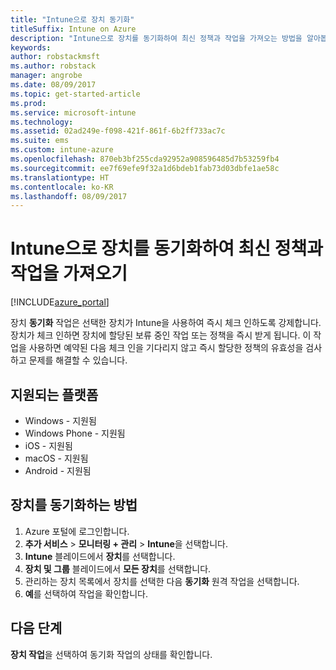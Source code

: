 ```yaml
---
title: "Intune으로 장치 동기화"
titleSuffix: Intune on Azure
description: "Intune으로 장치를 동기화하여 최신 정책과 작업을 가져오는 방법을 알아봅니다.”"
keywords: 
author: robstackmsft
ms.author: robstack
manager: angrobe
ms.date: 08/09/2017
ms.topic: get-started-article
ms.prod: 
ms.service: microsoft-intune
ms.technology: 
ms.assetid: 02ad249e-f098-421f-861f-6b2ff733ac7c
ms.suite: ems
ms.custom: intune-azure
ms.openlocfilehash: 870eb3bf255cda92952a908596485d7b53259fb4
ms.sourcegitcommit: ee7f69efe9f32a1d6bdeb1fab73d03dbfe1ae58c
ms.translationtype: HT
ms.contentlocale: ko-KR
ms.lasthandoff: 08/09/2017
---
```

# <a name="sync-devices-with-intune-to-get-the-latest-policies-and-actions"></a>Intune으로 장치를 동기화하여 최신 정책과 작업을 가져오기


[!INCLUDE[azure_portal](./includes/azure_portal.md)]

장치 **동기화** 작업은 선택한 장치가 Intune을 사용하여 즉시 체크 인하도록 강제합니다. 장치가 체크 인하면 장치에 할당된 보류 중인 작업 또는 정책을 즉시 받게 됩니다.  이 작업을 사용하면 예약된 다음 체크 인을 기다리지 않고 즉시 할당한 정책의 유효성을 검사하고 문제를 해결할 수 있습니다.

## <a name="supported-platforms"></a>지원되는 플랫폼

- Windows - 지원됨
- Windows Phone - 지원됨
- iOS - 지원됨
- macOS - 지원됨
- Android - 지원됨

## <a name="how-to-sync-a-device"></a>장치를 동기화하는 방법

1. Azure 포털에 로그인합니다.
2. **추가 서비스** > **모니터링 + 관리** > **Intune**을 선택합니다.
3. **Intune** 블레이드에서 **장치**를 선택합니다.
4. **장치 및 그룹** 블레이드에서 **모든 장치**를 선택합니다.
5. 관리하는 장치 목록에서 장치를 선택한 다음 **동기화** 원격 작업을 선택합니다.
7. **예**를 선택하여 작업을 확인합니다.

## <a name="next-steps"></a>다음 단계

**장치 작업**을 선택하여 동기화 작업의 상태를 확인합니다. 
